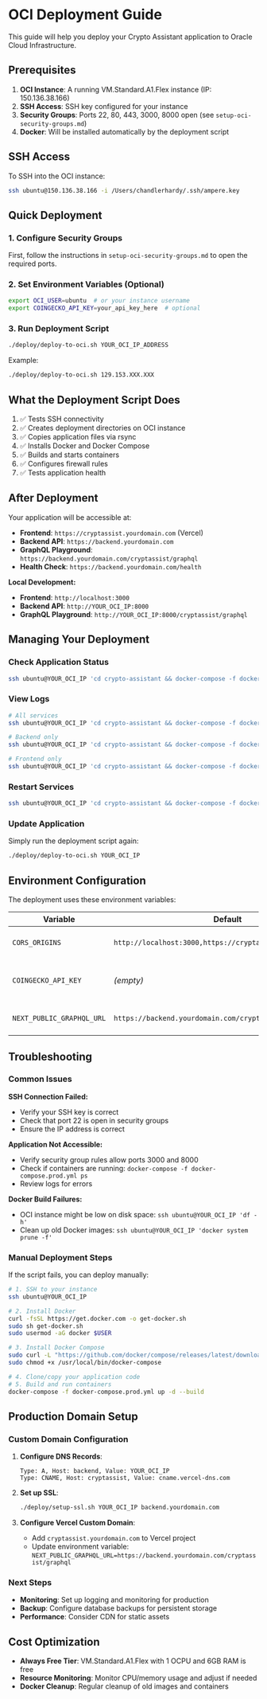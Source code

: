 # OCI Deployment Guide

This guide will help you deploy your Crypto Assistant application to Oracle Cloud Infrastructure.

## Prerequisites

1. **OCI Instance**: A running VM.Standard.A1.Flex instance (IP: 150.136.38.166)
2. **SSH Access**: SSH key configured for your instance
3. **Security Groups**: Ports 22, 80, 443, 3000, 8000 open (see `setup-oci-security-groups.md`)
4. **Docker**: Will be installed automatically by the deployment script

## SSH Access

To SSH into the OCI instance:
```bash
ssh ubuntu@150.136.38.166 -i /Users/chandlerhardy/.ssh/ampere.key
```

## Quick Deployment

### 1. Configure Security Groups
First, follow the instructions in `setup-oci-security-groups.md` to open the required ports.

### 2. Set Environment Variables (Optional)
```bash
export OCI_USER=ubuntu  # or your instance username
export COINGECKO_API_KEY=your_api_key_here  # optional
```

### 3. Run Deployment Script
```bash
./deploy/deploy-to-oci.sh YOUR_OCI_IP_ADDRESS
```

Example:
```bash
./deploy/deploy-to-oci.sh 129.153.XXX.XXX
```

## What the Deployment Script Does

1. ✅ Tests SSH connectivity
2. ✅ Creates deployment directories on OCI instance  
3. ✅ Copies application files via rsync
4. ✅ Installs Docker and Docker Compose
5. ✅ Builds and starts containers
6. ✅ Configures firewall rules
7. ✅ Tests application health

## After Deployment

Your application will be accessible at:
- **Frontend**: `https://cryptassist.yourdomain.com` (Vercel)
- **Backend API**: `https://backend.yourdomain.com`
- **GraphQL Playground**: `https://backend.yourdomain.com/cryptassist/graphql`
- **Health Check**: `https://backend.yourdomain.com/health`

**Local Development:**
- **Frontend**: `http://localhost:3000`
- **Backend API**: `http://YOUR_OCI_IP:8000`
- **GraphQL Playground**: `http://YOUR_OCI_IP:8000/cryptassist/graphql`

## Managing Your Deployment

### Check Application Status
```bash
ssh ubuntu@YOUR_OCI_IP 'cd crypto-assistant && docker-compose -f docker-compose.prod.yml ps'
```

### View Logs
```bash
# All services
ssh ubuntu@YOUR_OCI_IP 'cd crypto-assistant && docker-compose -f docker-compose.prod.yml logs'

# Backend only  
ssh ubuntu@YOUR_OCI_IP 'cd crypto-assistant && docker-compose -f docker-compose.prod.yml logs backend'

# Frontend only
ssh ubuntu@YOUR_OCI_IP 'cd crypto-assistant && docker-compose -f docker-compose.prod.yml logs frontend'
```

### Restart Services
```bash
ssh ubuntu@YOUR_OCI_IP 'cd crypto-assistant && docker-compose -f docker-compose.prod.yml restart'
```

### Update Application
Simply run the deployment script again:
```bash
./deploy/deploy-to-oci.sh YOUR_OCI_IP
```

## Environment Configuration

The deployment uses these environment variables:

| Variable | Default | Description |
|----------|---------|-------------|
| `CORS_ORIGINS` | `http://localhost:3000,https://cryptassist.yourdomain.com` | Allowed frontend origins |
| `COINGECKO_API_KEY` | _(empty)_ | Optional API key for higher rate limits |
| `NEXT_PUBLIC_GRAPHQL_URL` | `https://backend.yourdomain.com/cryptassist/graphql` | Backend GraphQL endpoint |

## Troubleshooting

### Common Issues

**SSH Connection Failed:**
- Verify your SSH key is correct
- Check that port 22 is open in security groups
- Ensure the IP address is correct

**Application Not Accessible:**
- Verify security group rules allow ports 3000 and 8000
- Check if containers are running: `docker-compose -f docker-compose.prod.yml ps`
- Review logs for errors

**Docker Build Failures:**
- OCI instance might be low on disk space: `ssh ubuntu@YOUR_OCI_IP 'df -h'`
- Clean up old Docker images: `ssh ubuntu@YOUR_OCI_IP 'docker system prune -f'`

### Manual Deployment Steps

If the script fails, you can deploy manually:

```bash
# 1. SSH to your instance
ssh ubuntu@YOUR_OCI_IP

# 2. Install Docker
curl -fsSL https://get.docker.com -o get-docker.sh
sudo sh get-docker.sh
sudo usermod -aG docker $USER

# 3. Install Docker Compose
sudo curl -L "https://github.com/docker/compose/releases/latest/download/docker-compose-$(uname -s)-$(uname -m)" -o /usr/local/bin/docker-compose
sudo chmod +x /usr/local/bin/docker-compose

# 4. Clone/copy your application code
# 5. Build and run containers
docker-compose -f docker-compose.prod.yml up -d --build
```

## Production Domain Setup

### Custom Domain Configuration
1. **Configure DNS Records**:
   ```
   Type: A, Host: backend, Value: YOUR_OCI_IP
   Type: CNAME, Host: cryptassist, Value: cname.vercel-dns.com
   ```

2. **Set up SSL**:
   ```bash
   ./deploy/setup-ssl.sh YOUR_OCI_IP backend.yourdomain.com
   ```

3. **Configure Vercel Custom Domain**:
   - Add `cryptassist.yourdomain.com` to Vercel project
   - Update environment variable: `NEXT_PUBLIC_GRAPHQL_URL=https://backend.yourdomain.com/cryptassist/graphql`

### Next Steps
- **Monitoring**: Set up logging and monitoring for production
- **Backup**: Configure database backups for persistent storage
- **Performance**: Consider CDN for static assets

## Cost Optimization

- **Always Free Tier**: VM.Standard.A1.Flex with 1 OCPU and 6GB RAM is free
- **Resource Monitoring**: Monitor CPU/memory usage and adjust if needed
- **Docker Cleanup**: Regular cleanup of old images and containers